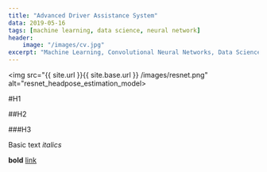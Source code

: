 ```yaml
---
title: "Advanced Driver Assistance System"
data: 2019-05-16
tags: [machine learning, data science, neural network]
header:
    image: "/images/cv.jpg"
excerpt: "Machine Learning, Convolutional Neural Networks, Data Science"
---
```

<img src="{{  site.url }}{{ site.base.url }} /images/resnet.png" alt="resnet_headpose_estimation_model>




#H1 

##H2

###H3

Basic text
*italics*

**bold**
[link](https://github.com/kafura0)